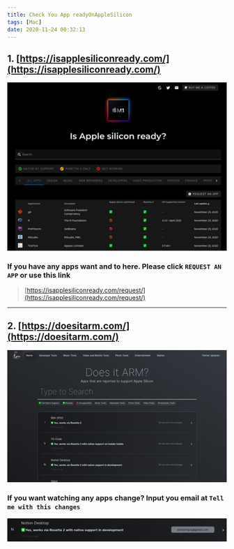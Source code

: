 ```yaml
---
title: Check You App readyOnAppleSilicon
tags: [Mac]
date: 2020-11-24 00:32:13
---
```


## 1. [https://isapplesiliconready.com/](https://isapplesiliconready.com/)

![image-20201124222803150](images/50_69e9a616.png)

### If you have any apps want and to here. Please click `REQUEST AN APP`  or use this link

> [https://isapplesiliconready.com/request/](https://isapplesiliconready.com/request/)

---

## 2. [https://doesitarm.com/](https://doesitarm.com/)

![image](images/50_d389f280.png)

### If you want watching any apps change? Input  you email at  `Tell me with this changes`

![image-20201124223449695](images/50_f480435e.png)

